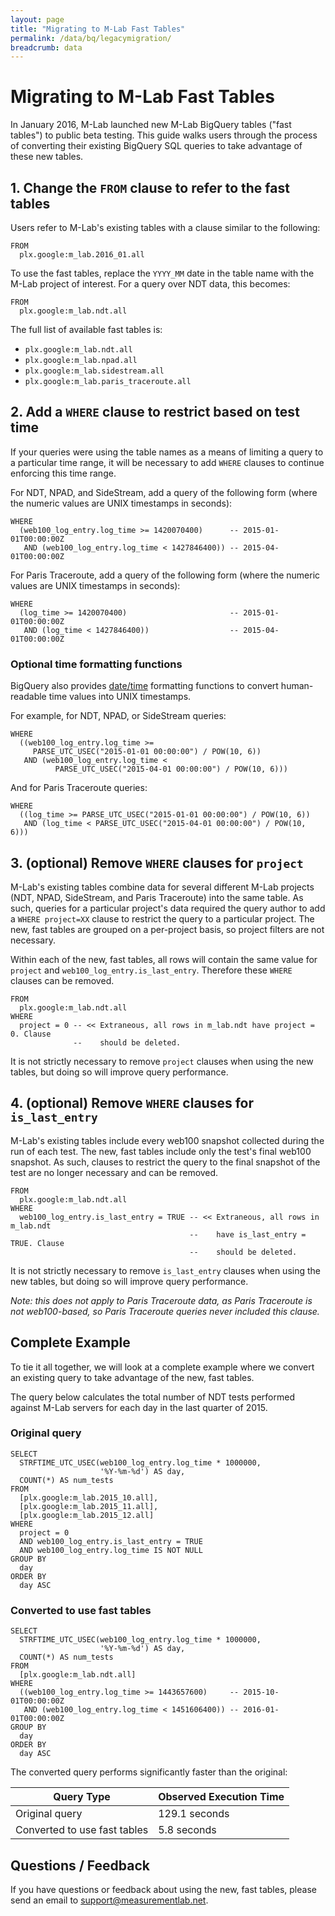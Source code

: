 ```yaml
---
layout: page
title: "Migrating to M-Lab Fast Tables"
permalink: /data/bq/legacymigration/
breadcrumb: data
---
```


# Migrating to M-Lab Fast Tables

In January 2016, M-Lab launched new M-Lab BigQuery tables ("fast tables") to public beta testing. This guide walks users through the process of converting their existing BigQuery SQL queries to take advantage of these new tables.

## 1. Change the `FROM` clause to refer to the fast tables

Users refer to M-Lab's existing tables with a clause similar to the following:

```
FROM
  plx.google:m_lab.2016_01.all
```

To use the fast tables, replace the `YYYY_MM` date in the table name with the M-Lab project of interest. For a query over NDT data, this becomes:

```
FROM
  plx.google:m_lab.ndt.all
```

The full list of available fast tables is:

* `plx.google:m_lab.ndt.all`
* `plx.google:m_lab.npad.all`
* `plx.google:m_lab.sidestream.all`
* `plx.google:m_lab.paris_traceroute.all`

## 2. Add a `WHERE` clause to restrict based on test time

If your queries were using the table names as a means of limiting a query to a particular time range, it will be necessary to add `WHERE` clauses to continue enforcing this time range.

For NDT, NPAD, and SideStream, add a query of the following form (where the numeric values are UNIX timestamps in seconds):

```
WHERE
  (web100_log_entry.log_time >= 1420070400)      -- 2015-01-01T00:00:00Z
   AND (web100_log_entry.log_time < 1427846400)) -- 2015-04-01T00:00:00Z
```

For Paris Traceroute, add a query of the following form (where the numeric
values are UNIX timestamps in seconds):

```
WHERE
  (log_time >= 1420070400)                       -- 2015-01-01T00:00:00Z
   AND (log_time < 1427846400))                  -- 2015-04-01T00:00:00Z
```

### Optional time formatting functions

BigQuery also provides [date/time](https://cloud.google.com/bigquery/query-reference?hl=en#datetimefunctions) formatting functions to convert human-readable time values into UNIX timestamps.

For example, for NDT, NPAD, or SideStream queries:

```
WHERE
  ((web100_log_entry.log_time >=
     PARSE_UTC_USEC("2015-01-01 00:00:00") / POW(10, 6))
   AND (web100_log_entry.log_time <
          PARSE_UTC_USEC("2015-04-01 00:00:00") / POW(10, 6)))
```

And for Paris Traceroute queries:

```
WHERE
  ((log_time >= PARSE_UTC_USEC("2015-01-01 00:00:00") / POW(10, 6))
   AND (log_time < PARSE_UTC_USEC("2015-04-01 00:00:00") / POW(10, 6)))
```

## 3. (optional) Remove `WHERE` clauses for `project`

M-Lab's existing tables combine data for several different M-Lab projects (NDT, NPAD, SideStream, and Paris Traceroute) into the same table. As such, queries for a particular project's data required the query author to add a `WHERE project=XX` clause to restrict the query to a particular project. The new, fast tables are grouped on a per-project basis, so project filters are not necessary.

Within each of the new, fast tables, all rows will contain the same value for `project` and `web100_log_entry.is_last_entry`. Therefore these `WHERE` clauses can be removed.

```
FROM
  plx.google:m_lab.ndt.all
WHERE
  project = 0 -- << Extraneous, all rows in m_lab.ndt have project = 0. Clause
              --    should be deleted.
```

It is not strictly necessary to remove `project` clauses when using the new tables, but doing so will improve query performance.

## 4. (optional) Remove `WHERE` clauses for `is_last_entry`

M-Lab's existing tables include every web100 snapshot collected during the run of each test. The new, fast tables include only the test's final web100 snapshot. As such, clauses to restrict the query to the final snapshot of the test are no longer necessary and can be removed.

```
FROM
  plx.google:m_lab.ndt.all
WHERE
  web100_log_entry.is_last_entry = TRUE -- << Extraneous, all rows in m_lab.ndt
                                        --    have is_last_entry = TRUE. Clause
                                        --    should be deleted.
```

It is not strictly necessary to remove `is_last_entry` clauses when using the new tables, but doing so will improve query performance.

*Note: this does not apply to Paris Traceroute data, as Paris Traceroute is not web100-based, so Paris Traceroute queries never included this clause.*

## Complete Example

To tie it all together, we will look at a complete example where we convert an existing query to take advantage of the new, fast tables.

The query below calculates the total number of NDT tests performed against M-Lab servers for each day in the last quarter of 2015.

### Original query

```
SELECT
  STRFTIME_UTC_USEC(web100_log_entry.log_time * 1000000,
                    '%Y-%m-%d') AS day,
  COUNT(*) AS num_tests
FROM
  [plx.google:m_lab.2015_10.all],
  [plx.google:m_lab.2015_11.all],
  [plx.google:m_lab.2015_12.all]
WHERE
  project = 0
  AND web100_log_entry.is_last_entry = TRUE
  AND web100_log_entry.log_time IS NOT NULL
GROUP BY
  day
ORDER BY
  day ASC
```

### Converted to use fast tables

```
SELECT
  STRFTIME_UTC_USEC(web100_log_entry.log_time * 1000000,
                    '%Y-%m-%d') AS day,
  COUNT(*) AS num_tests
FROM
  [plx.google:m_lab.ndt.all]
WHERE
  ((web100_log_entry.log_time >= 1443657600)     -- 2015-10-01T00:00:00Z
   AND (web100_log_entry.log_time < 1451606400)) -- 2016-01-01T00:00:00Z
GROUP BY
  day
ORDER BY
  day ASC
```

The converted query performs significantly faster than the original:

| Query Type                   | Observed Execution Time |
|------------------------------|-------------------------|
| Original query               | 129.1 seconds           |
| Converted to use fast tables | 5.8 seconds             |

## Questions / Feedback

If you have questions or feedback about using the new, fast tables, please send an email to [support@measurementlab.net](mailto:support@measurementlab.net).
